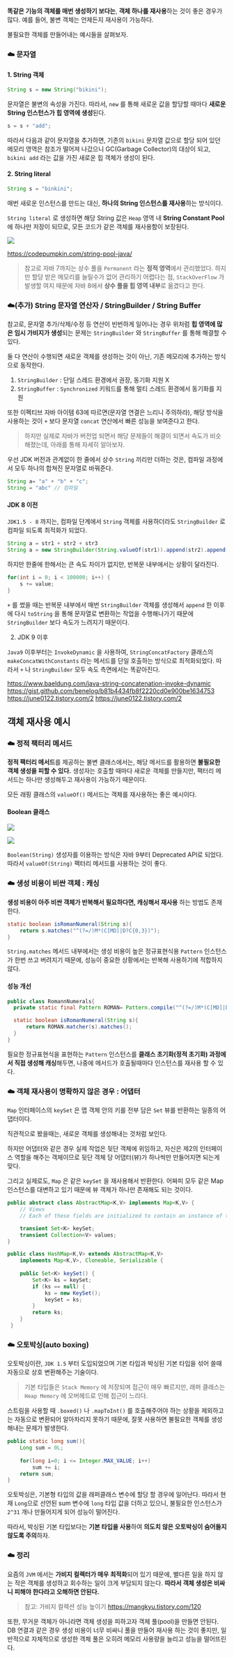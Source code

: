 **똑같은 기능의 객체를 매번 생성하기 보다는**, **객체 하나를 재사용**하는 것이 좋은 경우가 많다. 예를 들어, 불변 객체는 언제든지 재사용이 가능하다.

불필요한 객체를 만들어내는 예시들을 살펴보자.

### ☁️ 문자열

#### 1. String 객체
```java
String s = new String("bikini");
```
문자열은 불변의 속성을 가진다. 따라서, `new` 를 통해 새로운 값을 할당할 때마다 **새로운 String 인스턴스가 힙 영역에 생성**된다. 

```java
s = s + "add";
```
따라서 다음과 같이 문자열을 추가하면, 기존의 `bikini` 문자열 값으로 할당 되어 있던 메모리 영역은 참조가 떨어져 나갔으니 GC(Garbage Collector)의 대상이 되고, `bikini add` 라는 값을 가진 새로운 힙 객체가 생성이 된다.


#### 2. String literal

```java
String s = "binkini";
```
매번 새로운 인스턴스를 만드는 대신, **하나의 String 인스턴스를 재사용**하는 방식이다.

`String literal` 로 생성하면 해당 String 값은 `Heap` 영역 내 **String Constant Pool**에 하나만 저장이 되므로, 모든 코드가 같은 객체를 재사용함이 보장된다. 

![](https://velog.velcdn.com/images/semi-cloud/post/2c6db71b-aeb4-4b5a-ae80-de8e4929a3f5/image.png)

https://codepumpkin.com/string-pool-java/

> 참고로 자바 7까지는 상수 풀을 `Permanent` 라는 **정적 영역**에서 관리했었다. 하지만 할당 받은 메모리를 늘릴수가 없어 관리하기 어렵다는 점, `StackOverFlow` 가 발생할 여지 때문에 자바 8에서 **상수 풀을 힙 영역 내부**로 옮겼다고 한다. 

### ☁️(추가) String 문자열 연산자 / StringBuilder / String Buffer
참고로, 문자열 추가/삭제/수정 등 연산이 빈번하게 일어나는 경우 위처럼 **힙 영역에 많은 임시 가비지가 생성**되는 문제는 `StringBuilder` 와 `StringBuffer` 를 통해 해결할 수 있다. 

둘 다 연산이 수행되면 새로운 객체를 생성하는 것이 아닌, 기존 메모리에 추가하는 방식으로 동작한다.

1. `StringBuilder` : 단일 스레드 환경에서 권장, 동기화 지원 X
2. `StringBuffer` : `Synchronized` 키워드를 통해 멀티 스레드 환경에서 동기화를 지원

또한 이펙티브 자바 아이템 63에 따르면(문자열 연결은 느리니 주의하라), 해당 방식을 사용하는 것이 `+` 보다 문자열 `concat` 연산에서 빠른 성능을 보여준다고 한다.

> 하지만 실제로 자바가 버전업 되면서 해당 문제들이 해결이 되면서 속도가 비슷해졌는데, 아래를 통해 자세히 알아보자.

우선 JDK 버전과 관계없이 한 줄에서 상수 `String` 끼리만 더하는 것은, 컴파일 과정에서 모두 하나의 합쳐진 문자열로 바꿔준다. 
```java
String a= "a" + "b" + "c"; 
String = "abc" // 컴파일
```

#### JDK 8 이전

`JDK1.5 - 8` 까지는, 컴파일 단계에서 `String` 객체를 사용하더라도 `StringBuilder` 로 컴파일 되도록 최적화가 되었다. 


```java
String a = str1 + str2 + str3
String a = new StringBuilder(String.valueOf(str1)).append(str2).append(str3).toString(); // 컴파일 
```

하지만 한줄에 한해서는 큰 속도 차이가 없지만, 반복문 내부에서는 상황이 달라진다.

```java
for(int i = 0; i < 100000; i++) {
    s += value;
}
```

`+` 를 썼을 때는 반복문 내부에서 매번 `StringBuilder` 객체를 생성해서 `append` 한 이후에 다시 `toString` 을 통해 문자열로 변환하는 작업을 수행해나가기 때문에 `StringBuilder` 보다 속도가 느려지기 때문이다.


2. JDK 9 이후

`Java9` 이후부터는 `InvokeDynamic` 을 사용하여,  `StringConcatFactory` 클래스의 `makeConcatWithConstants` 라는 메서드를 단일 호출하는 방식으로 최적화되었다. 따라서 `+` 나 `StringBuilder` 모두 속도 측면에서는 똑같아진다.

https://www.baeldung.com/java-string-concatenation-invoke-dynamic
https://gist.github.com/benelog/b81b4434fb8f2220cd0e900be1634753
https://june0122.tistory.com/2
https://june0122.tistory.com/2



## 객체 재사용 예시

### ☁️ 정적 팩터리 메서드
**정적 팩터리 메서드**를 제공하는 불변 클래스에서는, 해당 메서드를 활용하면 **불필요한 객체 생성을 피할 수 있다.** 생성자는 호출할 때마다 새로운 객체를 만들지만, 팩터리 메서드는 하나만 생성해두고 재사용이 가능하기 때문이다.

모든 래핑 클래스의 `valueOf()` 메서드는 객체를 재사용하는 좋은 예시이다.

#### Boolean 클래스

![](https://velog.velcdn.com/images/semi-cloud/post/0c959e7a-88f8-422e-8964-8efab7b3a702/image.png)

![](https://velog.velcdn.com/images/semi-cloud/post/a9da9bbd-e673-4760-be62-331e7945beef/image.png)

`Boolean(String)` 생성자를 이용하는 방식은 자바 9부터 Deprecated API로 되었다. 따라서 `valueOf(String)` 팩터리 메서드를 사용하는 것이 좋다.


### ☁️ 생성 비용이 비싼 객체 : 캐싱
**생성 비용이 아주 비싼 객체가 반복해서 필요하다면, 캐싱해서 재사용** 하는 방법도 존재한다.

```java
static boolean isRomanNumeral(String s){
	return s.matches("^(?=/)M*(C[MD]|D?C{0,3})");
}
```
`String.matches` 메서드 내부에서는 생성 비용이 높은 정규표현식용 `Pattern` 인스턴스가 한번 쓰고 버려지기 때문에, 성능이 중요한 상황에서는 반복해 사용하기에 적합하지 않다. 

#### 성능 개선
```java
public class RomannNumerals{
  private static final Pattern ROMAN= Pattern.compile("^(?=/)M*(C[MD]|D?C{0,3})");

  static boolean isRomanNumeral(String s){
      return ROMAN.matcher(s).matches();
  }
}
```
필요한 정규표현식을 표현하는 `Pattern` 인스턴스를 **클래스 초기화(정적 초기화) 과정에서 직접 생성해 캐싱**해두면, 나중에 메서드가 호출될때마다 인스턴스를 재사용 할 수 있다.

### ☁️ 객체 재사용이 명확하지 않은 경우 : 어댑터
`Map` 인터페이스의 `keySet` 은  맵 객체 안의 키를 전부 담은 `Set` 뷰를 반환하는 일종의 어댑터이다. 

직관적으로 봤을때는, 새로운 객체를 생성해내는 것처럼 보인다.

하지만 어댑터와 같은 경우 실제 작업은 뒷단 객체에 위임하고, 자신은 제2의 인터페이스 역할을 해주는 객체이므로 뒷단 객체 당 어댑터(뷰)가 하나씩만 만들어지면 되는게 맞다.

그리고 실제로도, `Map` 은 같은 `keySet` 을 재사용해서 반환한다. 어짜피 모두 같은 Map 인스턴스를 대변하고 있기 때문에 뷰 객체가 하나만 존재해도 되는 것이다.

```java
public abstract class AbstractMap<K,V> implements Map<K,V> {
    // Views
    // Each of these fields are initialized to contain an instance of the appropriate view the first time this view is requested. The views are stateless, so there's no reason to create more than one of each.

    transient Set<K> keySet;
    transient Collection<V> values;
}

public class HashMap<K,V> extends AbstractMap<K,V>
    implements Map<K,V>, Cloneable, Serializable {
    
    public Set<K> keySet() {
        Set<K> ks = keySet;
        if (ks == null) {
            ks = new KeySet();
            keySet = ks;
        }
        return ks;
    }
 }
 ```

### ☁️ 오토박싱(auto boxing)

오토박싱이란, `JDK 1.5` 부터 도입되었으며 기본 타입과 박싱된 기본 타입을 섞어 쓸때 자동으로 상호 변환해주는 기술이다. 

> 기본 타입들은 `Stack Memory` 에 저장되며 접근이 매우 빠르지만, 래퍼 클래스는 `Heap Memory` 에 오버헤드로 인해 접근이 느리다.

스트림을 사용할 때 `.boxed()` 나 `.mapToInt()` 를 호출해주어야 하는 상황을 제외하고는 자동으로 변환되어 알아차리지 못하기 때문에, 잘못 사용하면 불필요한 객체를 생성해내는 문제가 발생한다.

```java
public static long sum(){
	Long sum = 0L;
    
    for(long i=0; i <= Integer.MAX_VALUE; i++)
    	sum += i;
    return sum;
}
```
오토박싱은, 기본형 타입의 값을 래퍼클래스 변수에 할당 할 경우에 일어난다. 
따라서 현재 `Long`으로 선언된 sum 변수에 `long` 타입 값을 더하고 있으니, 불필요한 인스턴스가 `2^31` 개나 만들어지게 되어 성능이 떨어진다.

따라서, 박싱된 기본 타입보다는 **기본 타입을 사용**하여 **의도치 않은 오토박싱이 숨어들지 않도록 주의**하자.

### ☁️ 정리

요즘의 `JVM` 에서는 **가비지 컬렉터가 매우 최적화**되어 있기 때문에, 별다른 일을 하지 않는 작은 객체를 생성하고 회수하는 일이 크게 부담되지 않는다. **따라서 객체 생성은 비싸니 피해야 한다라고 오해하면 안된다.**

> 참고: 가비지 컬렉션 성능 높이기
https://mangkyu.tistory.com/120

또한, 무거운 객체가 아니라면 객체 생성을 피하고자 객체 풀(pool)을 만들면 안된다. DB 연결과 같은 경우 생성 비용이 너무 비싸니 풀을 만들어 재사용 하는 것이 좋지만, 일반적으로 자체적으로 생성한 객체 풀은 오히려  메모리 사용량을 늘리고 성능을 떨어뜨린다.
